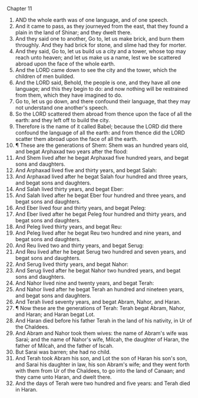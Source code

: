 

Chapter 11

1. AND the whole earth was of one language, and of one speech.
2. And it came to pass, as they journeyed from the east, that they found a plain in the land of Shinar; and they dwelt there.
3. And they said one to another, Go to, let us make brick, and burn them throughly.  And they had brick for stone, and slime had they for morter.
4. And they said, Go to, let us build us a city and a tower, whose top may reach unto heaven; and let us make us a name, lest we be scattered abroad upon the face of the whole earth.
5. And the LORD came down to see the city and the tower, which the children of men builded.
6. And the LORD said, Behold, the people is one, and they have all one language; and this they begin to do: and now nothing will be restrained from them, which they have imagined to do.
7. Go to, let us go down, and there confound their language, that they may not understand one another's speech.
8. So the LORD scattered them abroad from thence upon the face of all the earth: and they left off to build the city.
9. Therefore is the name of it called Babel; because the LORD did there confound the language of all the earth: and from thence did the LORD scatter them abroad upon the face of all the earth.
10. ¶ These are the generations of Shem: Shem was an hundred years old, and begat Arphaxad two years after the flood:
11. And Shem lived after he begat Arphaxad five hundred years, and begat sons and daughters.
12. And Arphaxad lived five and thirty years, and begat Salah:
13. And Arphaxad lived after he begat Salah four hundred and three years, and begat sons and daughters.
14. And Salah lived thirty years, and begat Eber:
15. And Salah lived after he begat Eber four hundred and three years, and begat sons and daughters.
16. And Eber lived four and thirty years, and begat Peleg:
17. And Eber lived after he begat Peleg four hundred and thirty years, and begat sons and daughters.
18. And Peleg lived thirty years, and begat Reu:
19. And Peleg lived after he begat Reu two hundred and nine years, and begat sons and daughters.
20. And Reu lived two and thirty years, and begat Serug:
21. And Reu lived after he begat Serug two hundred and seven years, and begat sons and daughters.
22. And Serug lived thirty years, and begat Nahor:
23. And Serug lived after he begat Nahor two hundred years, and begat sons and daughters.
24. And Nahor lived nine and twenty years, and begat Terah:
25. And Nahor lived after he begat Terah an hundred and nineteen years, and begat sons and daughters.
26. And Terah lived seventy years, and begat Abram, Nahor, and Haran.
27. ¶ Now these are the generations of Terah: Terah begat Abram, Nahor, and Haran; and Haran begat Lot.
28. And Haran died before his father Terah in the land of his nativity, in Ur of the Chaldees.
29. And Abram and Nahor took them wives: the name of Abram's wife was Sarai; and the name of Nahor's wife, Milcah, the daughter of Haran, the father of Milcah, and the father of Iscah.
30. But Sarai was barren; she had no child.
31. And Terah took Abram his son, and Lot the son of Haran his son's son, and Sarai his daughter in law, his son Abram's wife; and they went forth with them from Ur of the Chaldees, to go into the land of Canaan; and they came unto Haran, and dwelt there.
32. And the days of Terah were two hundred and five years: and Terah died in Haran.
